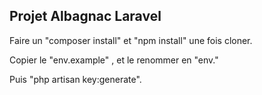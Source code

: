 
## Projet Albagnac Laravel

Faire un "composer install" et "npm install" une fois cloner.

Copier le "env.example" , et le renommer en "env."

Puis "php artisan key:generate".

